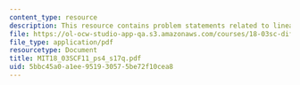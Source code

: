 ```yaml
---
content_type: resource
description: This resource contains problem statements related to linear operators.
file: https://ol-ocw-studio-app-qa.s3.amazonaws.com/courses/18-03sc-differential-equations-fall-2011/5bbc45a0a1ee951930575be72f10cea8_MIT18_03SCF11_ps4_s17q.pdf
file_type: application/pdf
resourcetype: Document
title: MIT18_03SCF11_ps4_s17q.pdf
uid: 5bbc45a0-a1ee-9519-3057-5be72f10cea8
---
```

